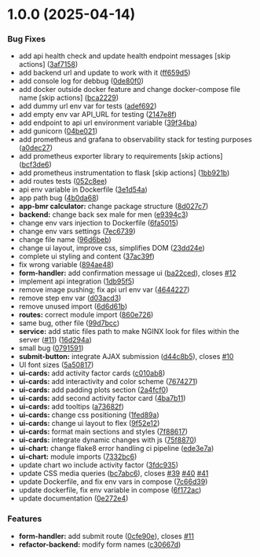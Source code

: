 # 1.0.0 (2025-04-14)


### Bug Fixes

* add api health check and update health endpoint messages [skip actions] ([3af7158](https://github.com/yifattih/rmr-projection-ui/commit/3af71585de4124e263887b3051c7d7681862b220))
* add backend url and update to work with it ([ff659d5](https://github.com/yifattih/rmr-projection-ui/commit/ff659d5da9c46f115dec96732a7148f932da23e9))
* add console log for debbug ([0de80f0](https://github.com/yifattih/rmr-projection-ui/commit/0de80f09b8d165e757790ca35a22ae819bfbce32))
* add docker outside docker feature and change docker-compose file name [skip actions] ([bca2229](https://github.com/yifattih/rmr-projection-ui/commit/bca22293f27edf53aa481d8d120ddaf9bd084a30))
* add dummy url env var for tests ([adef692](https://github.com/yifattih/rmr-projection-ui/commit/adef6925928afdc59e35ae04bc1ad9e1de10fceb))
* add empty env var API_URL for testing ([2147e8f](https://github.com/yifattih/rmr-projection-ui/commit/2147e8feefb8ec4f7dc7c26f6b361cca24d7ee62))
* add endpoint to api url environment variable ([39f34ba](https://github.com/yifattih/rmr-projection-ui/commit/39f34ba92993531cca6ac6af29a8ce9b5bc9eaf8))
* add gunicorn ([04be021](https://github.com/yifattih/rmr-projection-ui/commit/04be02171ecd057820a717ec51aa5f7349ab57b6))
* add prometheus and grafana to observability stack for testing purposes ([a0dec27](https://github.com/yifattih/rmr-projection-ui/commit/a0dec27eb12ad7cf27b6e2dcc15af342470b646d))
* add prometheus exporter library to requirements [skip actions] ([bcf3de6](https://github.com/yifattih/rmr-projection-ui/commit/bcf3de68287f2ec14bf07f30a980cda6394fabb1))
* add prometheus instrumentation to flask [skip actions] ([1bb921b](https://github.com/yifattih/rmr-projection-ui/commit/1bb921bc70b2f9754edf28d321afca6926e71ee3))
* add routes tests ([052c8ee](https://github.com/yifattih/rmr-projection-ui/commit/052c8eef9e1514f1e03669952f838b1842f18bb7))
* api env variable in Dockerfile ([3e1d54a](https://github.com/yifattih/rmr-projection-ui/commit/3e1d54a2e2a9a24b131acb35214647115549e7f0))
* app path bug ([4b0da68](https://github.com/yifattih/rmr-projection-ui/commit/4b0da68edc64640283e22905ed38bf37763d98c9))
* **app-bmr calculator:** change package structure ([8d027c7](https://github.com/yifattih/rmr-projection-ui/commit/8d027c7d2bf44ea0d0654d1e977d8cceb53e973e))
* **backend:** change back sex male for men ([e9394c3](https://github.com/yifattih/rmr-projection-ui/commit/e9394c3a035028bc453c8d8b2894a994167aac2d))
* change env vars injection to Dockerfile ([6fa5015](https://github.com/yifattih/rmr-projection-ui/commit/6fa5015abe6ed36b3ede8d113bc3c5a3c9b195d9))
* change env vars settings ([7ec6739](https://github.com/yifattih/rmr-projection-ui/commit/7ec67395fb2663330de265bf0796333762f0cb22))
* change file name ([96d6beb](https://github.com/yifattih/rmr-projection-ui/commit/96d6beb24a05623801e680129dfd30e0b034a36b))
* change ui layout, improve css, simplifies DOM ([23dd24e](https://github.com/yifattih/rmr-projection-ui/commit/23dd24edd1e8e65b77c6dc514574db177c5e3c92))
* complete ui styling and content ([37ac39f](https://github.com/yifattih/rmr-projection-ui/commit/37ac39fc744516571b3bbb5bbbaa1eaeed39c2e9))
* fix wrong variable ([894ae48](https://github.com/yifattih/rmr-projection-ui/commit/894ae4809d498a9e8eda46c279adc6f792c4727f))
* **form-handler:** add confirmation message ui ([ba22ced](https://github.com/yifattih/rmr-projection-ui/commit/ba22cedb5df0e935eb9541c8cbf71030e08d65ed)), closes [#12](https://github.com/yifattih/rmr-projection-ui/issues/12)
* implement api integration ([1db95f5](https://github.com/yifattih/rmr-projection-ui/commit/1db95f567e93fc437936f7b7a622966938e186f5))
* remove image pushing; fix api url env var ([4644227](https://github.com/yifattih/rmr-projection-ui/commit/46442272c54e7325f7ea4cdfc364fe3351131921))
* remove step env var ([d03acd3](https://github.com/yifattih/rmr-projection-ui/commit/d03acd37c08af19570c5505fab719964dd3afcf7))
* remove unused import ([6d6d61b](https://github.com/yifattih/rmr-projection-ui/commit/6d6d61b1df2226a769c75e695793cebaaa5b580f))
* **routes:** correct module import ([860e726](https://github.com/yifattih/rmr-projection-ui/commit/860e7263767a9d8f0249866b77db5138a58eba1f))
* same bug, other file ([99d7bcc](https://github.com/yifattih/rmr-projection-ui/commit/99d7bccd4a4e19f13e1c2783904947dae9b7a2b2))
* **service:** add static files path to make NGINX look for files within the server ([#11](https://github.com/yifattih/rmr-projection-ui/issues/11)) ([16d294a](https://github.com/yifattih/rmr-projection-ui/commit/16d294a2e76266c0d72d0e05b5501f671deb3f72))
* small bug ([0791591](https://github.com/yifattih/rmr-projection-ui/commit/0791591ee0bcd324fabe8670ec47dfe2a4d93095))
* **submit-button:** integrate AJAX submission ([d44c8b5](https://github.com/yifattih/rmr-projection-ui/commit/d44c8b592ffc7aee4a4e68e9d962495c85d51ebd)), closes [#10](https://github.com/yifattih/rmr-projection-ui/issues/10)
* UI font sizes ([5a50817](https://github.com/yifattih/rmr-projection-ui/commit/5a508177c3805674d399b2fe39790c2c12e51981))
* **ui-cards:** add activity factor cards ([c010ab8](https://github.com/yifattih/rmr-projection-ui/commit/c010ab8a1a67aa7a683a373a221ec803b64f58b8))
* **ui-cards:** add interactivity and color scheme ([7674271](https://github.com/yifattih/rmr-projection-ui/commit/76742716c07babfd9d5c69aa71084513d6c27152))
* **ui-cards:** add padding plots section ([2a4fcf0](https://github.com/yifattih/rmr-projection-ui/commit/2a4fcf0006adc1ab8693a633b84f8da00e91cad7))
* **ui-cards:** add second activity factor card ([4ba7b11](https://github.com/yifattih/rmr-projection-ui/commit/4ba7b11580f377fa79ef84a8aee76fd186a054e6))
* **ui-cards:** add tooltips ([a73682f](https://github.com/yifattih/rmr-projection-ui/commit/a73682fe17af4ad4bdd6d92320d347710b0d00c1))
* **ui-cards:** change css positioning ([1fed89a](https://github.com/yifattih/rmr-projection-ui/commit/1fed89a68dfd28818aa1eb3df2ef1346cd867bc5))
* **ui-cards:** change ui layout to flex ([9f52e12](https://github.com/yifattih/rmr-projection-ui/commit/9f52e123ea1c6731b8c2c6493643d8107c3e722f))
* **ui-cards:** format main sections and styles ([7f88617](https://github.com/yifattih/rmr-projection-ui/commit/7f886175876883082edc0981cfdeb3e13871aa3c))
* **ui-cards:** integrate dynamic changes with js ([75f8870](https://github.com/yifattih/rmr-projection-ui/commit/75f887091ee3a382f8497562394c08781af9c491))
* **ui-chart:** change flake8 error handling ci pipeline ([ede3e7a](https://github.com/yifattih/rmr-projection-ui/commit/ede3e7a54719951e4d1bd47d79cab8c9793963f7))
* **ui-chart:** module imports ([7332bc6](https://github.com/yifattih/rmr-projection-ui/commit/7332bc675f9a2e9cb3335b27fa0729b27111e9d7))
* update chart wo include activity factor ([3fdc935](https://github.com/yifattih/rmr-projection-ui/commit/3fdc9352dfb36676558efd933f0b45b864ce41f3))
* update CSS media queries ([bc7abc6](https://github.com/yifattih/rmr-projection-ui/commit/bc7abc618dbf00ac74d4e2081d75032ec4369423)), closes [#39](https://github.com/yifattih/rmr-projection-ui/issues/39) [#40](https://github.com/yifattih/rmr-projection-ui/issues/40) [#41](https://github.com/yifattih/rmr-projection-ui/issues/41)
* update Dockerfile, and fix env vars in compose ([7c66d39](https://github.com/yifattih/rmr-projection-ui/commit/7c66d39faa8d30714e607c80a8e59101d5872bd6))
* update dockerfile, fix env variable in compose ([6f172ac](https://github.com/yifattih/rmr-projection-ui/commit/6f172acf1d5f006794cdf929f8551901cd138f09))
* update documentation ([0e272e4](https://github.com/yifattih/rmr-projection-ui/commit/0e272e4e19d06269b450264d97b74f4b55938db0))


### Features

* **form-handler:** add submit route ([0cfe90e](https://github.com/yifattih/rmr-projection-ui/commit/0cfe90e8cdecd5535c7985b744aea7abc87033ba)), closes [#11](https://github.com/yifattih/rmr-projection-ui/issues/11)
* **refactor-backend:** modify form names ([c30667d](https://github.com/yifattih/rmr-projection-ui/commit/c30667d0b15fa001e2f9e5c8dcb417df83ab4890))
